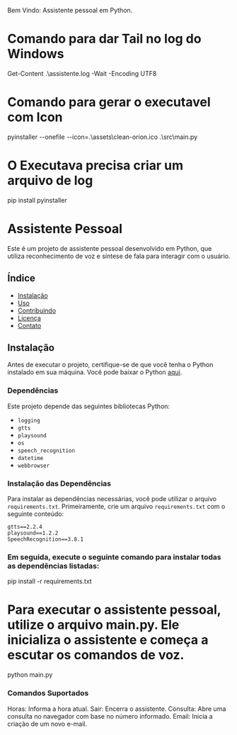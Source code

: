 Bem  Vindo: Assistente pessoal em Python.



# Comando para dar Tail no log do Windows
Get-Content .\assistente.log -Wait -Encoding UTF8

# Comando para gerar o executavel com Icon
pyinstaller --onefile --icon=.\assets\clean-orion.ico .\src\main.py

# O Executava precisa criar um arquivo de log




pip install pyinstaller

# Assistente Pessoal

Este é um projeto de assistente pessoal desenvolvido em Python, que utiliza reconhecimento de voz e síntese de fala para interagir com o usuário.

## Índice

- [Instalação](#instalação)
- [Uso](#uso)
- [Contribuindo](#contribuindo)
- [Licença](#licença)
- [Contato](#contato)

## Instalação

Antes de executar o projeto, certifique-se de que você tenha o Python instalado em sua máquina. Você pode baixar o Python [aqui](https://www.python.org/downloads/).

### Dependências

Este projeto depende das seguintes bibliotecas Python:

- `logging`
- `gtts`
- `playsound`
- `os`
- `speech_recognition`
- `datetime`
- `webbrowser`

### Instalação das Dependências

Para instalar as dependências necessárias, você pode utilizar o arquivo `requirements.txt`. Primeiramente, crie um arquivo `requirements.txt` com o seguinte conteúdo:

```plaintext
gtts==2.2.4
playsound==1.2.2
SpeechRecognition==3.8.1
```

### Em seguida, execute o seguinte comando para instalar todas as dependências listadas:

pip install -r requirements.txt

# Para executar o assistente pessoal, utilize o arquivo main.py. Ele inicializa o assistente e começa a escutar os comandos de voz.

python main.py

### Comandos Suportados

Horas: Informa a hora atual.
Sair: Encerra o assistente.
Consulta: Abre uma consulta no navegador com base no número informado.
Email: Inicia a criação de um novo e-mail.